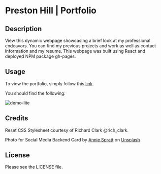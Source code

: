 # Preston Hill | Portfolio

## Description

View this dynamic webpage showcasing a brief look at my professional endeavors. You can find my previous projects and work as well as contact information and my resume. This webpage was built using React and deployed NPM package gh-pages. 

## Usage

To view the portfolio, simply follow this [link](https://chewy441014.github.io/portfolio-react/). 

You should find the following: 

![demo-lite](https://user-images.githubusercontent.com/6627972/192685238-3bf1885b-dc9e-41a4-a0a7-df8d44603559.gif)

## Credits

Reset CSS Stylesheet courtesy of Richard Clark @rich_clark.

Photo for Social Media Backend Card by <a href="https://unsplash.com/@anniespratt?utm_source=unsplash&utm_medium=referral&utm_content=creditCopyText">Annie Spratt</a> on <a href="https://unsplash.com/wallpapers?utm_source=unsplash&utm_medium=referral&utm_content=creditCopyText">Unsplash</a>

## License

Please see the LICENSE file. 
